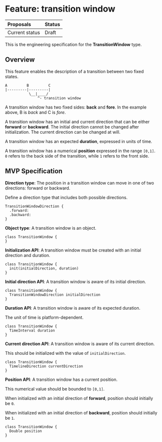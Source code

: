 # Feature: transition window

| Proposals | Status |
|:------------------|:-------|
| Current status | Draft |

This is the engineering specification for the **TransitionWindow** type.

## Overview

This feature enables the description of a transition between two fixed states.

```
A         B         C
|---------|---------|
           \__|____/
               ^- transition window
```

A transition window has two fixed sides: **back** and **fore**. In the example above, B is *back* and C is *fore*.

A transition window has an initial and current direction that can be either **forward** or **backward**. The initial direction cannot be changed after initialization. The current direction can be changed at will.

A transition window has an expected **duration**, expressed in units of time.

A transition window has a numerical **position** expressed in the range `[0,1]`. `0` refers to the back side of the transition, while `1` refers to the front side.

## MVP Specification

**Direction type**: The position in a transition window can move in one of two directions: forward or backward.

Define a direction type that includes both possible directions.

```
TransitionWindowDirection {
  .forward:
  .backward:
}
```

**Object type**: A transition window is an object.

```
class TransitionWindow {
}
```

**Initialization API**: A transition window must be created with an initial direction and duration.

```
class TransitionWindow {
  init(initialDirection, duration)
}
```

**Initial direction API**: A transition window is aware of its initial direction.

```
class TransitionWindow {
  TransitionWindowDirection initialDirection
}
```

**Duration API**: A transition window is aware of its expected duration.

The unit of time is platform-dependent.

```
class TransitionWindow {
  TimeInterval duration
}
```

**Current direction API**: A transition window is aware of its current direction.

This should be initialized with the value of `initialDirection`.

```
class TransitionWindow {
  TimelineDirection currentDirection
}
```

**Position API**: A transition window has a current position.

This numerical value should be bounded to `[0,1]`.

When initialized with an initial direction of **forward**, position should initially be `0`.

When initialized with an initial direction of **backward**, position should initially be `1`.

```
class TransitionWindow {
  Double position
}
```
